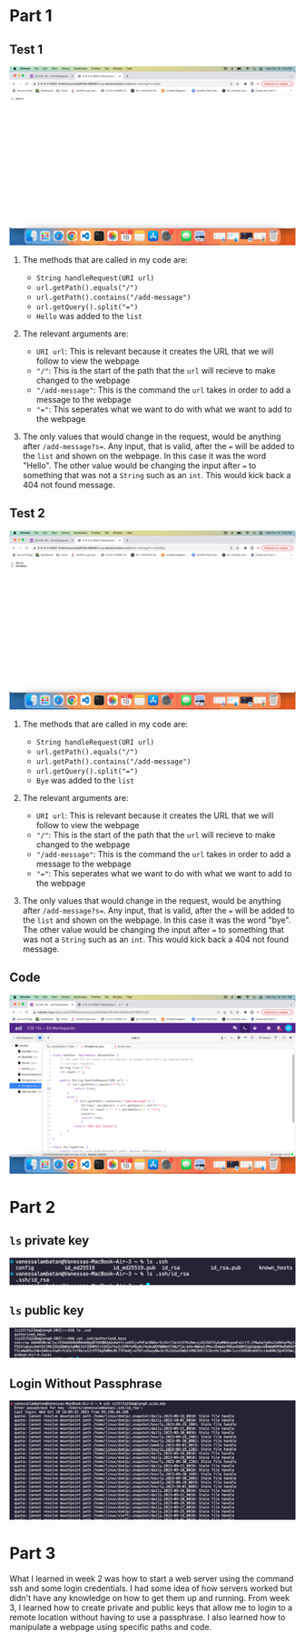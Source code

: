 # Part 1
## Test 1
![Image](Test1.png)
1. The methods that are called in my code are:
   - `String handleRequest(URI url)`
   - `url.getPath().equals("/")`
   - `url.getPath().contains("/add-message")`
   - `url.getQuery().split("=")`
   - `Hello` was added to the `list`
     
2. The relevant arguments are:
   - `URI url`: This is relevant because it creates the URL that we will follow to view the webpage
   - `"/"`: This is the start of the path that the `url` will recieve to make changed to the webpage
   - `"/add-message"`: This is the command the `url` takes in order to add a message to the webpage
   - `"="`: This seperates what we want to do with what we want to add to the webpage

3. The only values that would change in the request, would be anything after `/add-message?s=`. Any input, that is valid, after the `=` will be added to the `list` and shown on the webpage. In this case it was the word "Hello". The other value would be changing the input after `=` to something that was not a `String` such as an `int`. This would kick back a 404 not found message.

## Test 2
![Image](test2.png)
1. The methods that are called in my code are:
   - `String handleRequest(URI url)`
   - `url.getPath().equals("/")`
   - `url.getPath().contains("/add-message")`
   - `url.getQuery().split("=")`
   - `Bye` was added to the `list`
  
2. The relevant arguments are:
   - `URI url`: This is relevant because it creates the URL that we will follow to view the webpage
   - `"/"`: This is the start of the path that the `url` will recieve to make changed to the webpage
   - `"/add-message"`: This is the command the `url` takes in order to add a message to the webpage
   - `"="`: This seperates what we want to do with what we want to add to the webpage
  
3. The only values that would change in the request, would be anything after `/add-message?s=`. Any input, that is valid, after the `=` will be added to the `list` and shown on the webpage. In this case it was the word "bye". The other value would be changing the input after `=` to something that was not a `String` such as an `int`. This would kick back a 404 not found message.

## Code
![Image](code.png)

# Part 2
## `ls` private key
![Image](ls_private_key.png)
## `ls` public key
![Image](public_key.png)
## Login Without Passphrase
![Image](Login_no_passphrase.png)

# Part 3
What I learned in week 2 was how to start a web server using the command ssh and some login credentials. I had some idea of how servers worked but didn't have any knowledge on how to get them up and running. From week 3, I learned how to create private and public keys that allow me to login to a remote location without having to use a passphrase. I also learned how to manipulate a webpage using specific paths and code.
